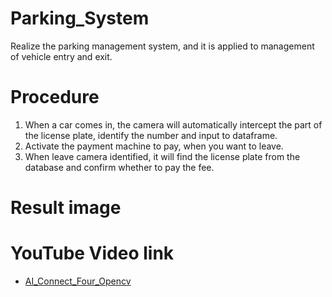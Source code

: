 # Parking_System
Realize the parking management system, and it is applied to management of vehicle entry and exit.
# Procedure
1. When a car comes in, the camera will automatically intercept the part of the license plate, identify the number and input to dataframe.
2. Activate the payment machine to pay, when you want to leave.
3. When leave camera identified, it will find the license plate from the database and confirm whether to pay the fee.
# Result image
# YouTube Video link
* <a href="https://www.youtube.com/watch?v=1yvqx_l7rzQ/">AI_Connect_Four_Opencv</a>
